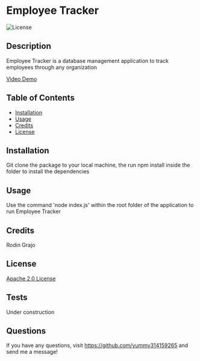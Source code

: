 
  # Employee Tracker 
  ![License](https://img.shields.io/badge/License-Apache%202.0-blue.svg)

  ## Description
  
  Employee Tracker is a database management application to track employees through any organization

  [Video Demo](https://watch.screencastify.com/v/YM5U44eVLwBDcqnFPgnf)
  
  ## Table of Contents
  
  - [Installation](#installation)
  - [Usage](#usage)
  - [Credits](#credits)
  - [License](#license)
  
  ## Installation
  
  Git clone the package to your local machine, the run npm install inside the folder to install the dependencies
  
  ## Usage
  
  Use the command 'node index.js' within the root folder of the application to run Employee Tracker

  ## Credits
  
  Rodin Grajo
  
  ## License

  [Apache 2.0 License](https://opensource.org/licenses/Apache-2.0)

  ## Tests
  
  Under construction
  
  ## Questions
  If you have any questions, visit https://github.com/yummy314159265 and send me a message!
